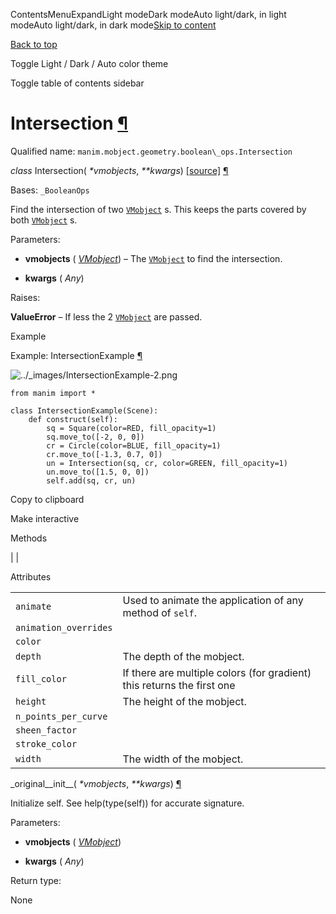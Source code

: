 ContentsMenuExpandLight modeDark modeAuto light/dark, in light modeAuto light/dark, in dark mode[Skip to content](https://docs.manim.community/en/stable/reference/manim.mobject.geometry.boolean_ops.Intersection.html#furo-main-content)

[Back to top](https://docs.manim.community/en/stable/reference/manim.mobject.geometry.boolean_ops.Intersection.html#)

Toggle Light / Dark / Auto color theme

Toggle table of contents sidebar

# Intersection [¶](https://docs.manim.community/en/stable/reference/manim.mobject.geometry.boolean_ops.Intersection.html\#intersection "Link to this heading")

Qualified name: `manim.mobject.geometry.boolean\_ops.Intersection`

_class_ Intersection( _\*vmobjects_, _\*\*kwargs_) [\[source\]](https://docs.manim.community/en/stable/_modules/manim/mobject/geometry/boolean_ops.html#Intersection) [¶](https://docs.manim.community/en/stable/reference/manim.mobject.geometry.boolean_ops.Intersection.html#manim.mobject.geometry.boolean_ops.Intersection "Link to this definition")

Bases: `_BooleanOps`

Find the intersection of two [`VMobject`](https://docs.manim.community/en/stable/reference/manim.mobject.types.vectorized_mobject.VMobject.html#manim.mobject.types.vectorized_mobject.VMobject "manim.mobject.types.vectorized_mobject.VMobject") s.
This keeps the parts covered by both [`VMobject`](https://docs.manim.community/en/stable/reference/manim.mobject.types.vectorized_mobject.VMobject.html#manim.mobject.types.vectorized_mobject.VMobject "manim.mobject.types.vectorized_mobject.VMobject") s.

Parameters:

- **vmobjects** ( [_VMobject_](https://docs.manim.community/en/stable/reference/manim.mobject.types.vectorized_mobject.VMobject.html#manim.mobject.types.vectorized_mobject.VMobject "manim.mobject.types.vectorized_mobject.VMobject")) – The [`VMobject`](https://docs.manim.community/en/stable/reference/manim.mobject.types.vectorized_mobject.VMobject.html#manim.mobject.types.vectorized_mobject.VMobject "manim.mobject.types.vectorized_mobject.VMobject") to find the intersection.

- **kwargs** ( _Any_)


Raises:

**ValueError** – If less the 2 [`VMobject`](https://docs.manim.community/en/stable/reference/manim.mobject.types.vectorized_mobject.VMobject.html#manim.mobject.types.vectorized_mobject.VMobject "manim.mobject.types.vectorized_mobject.VMobject") are passed.

Example

Example: IntersectionExample [¶](https://docs.manim.community/en/stable/reference/manim.mobject.geometry.boolean_ops.Intersection.html#intersectionexample)

![../_images/IntersectionExample-2.png](https://docs.manim.community/en/stable/_images/IntersectionExample-2.png)

```
from manim import *

class IntersectionExample(Scene):
    def construct(self):
        sq = Square(color=RED, fill_opacity=1)
        sq.move_to([-2, 0, 0])
        cr = Circle(color=BLUE, fill_opacity=1)
        cr.move_to([-1.3, 0.7, 0])
        un = Intersection(sq, cr, color=GREEN, fill_opacity=1)
        un.move_to([1.5, 0, 0])
        self.add(sq, cr, un)

```

Copy to clipboard

Make interactive

Methods

|
|

Attributes

|     |     |
| --- | --- |
| `animate` | Used to animate the application of any method of `self`. |
| `animation_overrides` |  |
| `color` |  |
| `depth` | The depth of the mobject. |
| `fill_color` | If there are multiple colors (for gradient) this returns the first one |
| `height` | The height of the mobject. |
| `n_points_per_curve` |  |
| `sheen_factor` |  |
| `stroke_color` |  |
| `width` | The width of the mobject. |

\_original\_\_init\_\_( _\*vmobjects_, _\*\*kwargs_) [¶](https://docs.manim.community/en/stable/reference/manim.mobject.geometry.boolean_ops.Intersection.html#manim.mobject.geometry.boolean_ops.Intersection._original__init__ "Link to this definition")

Initialize self. See help(type(self)) for accurate signature.

Parameters:

- **vmobjects** ( [_VMobject_](https://docs.manim.community/en/stable/reference/manim.mobject.types.vectorized_mobject.VMobject.html#manim.mobject.types.vectorized_mobject.VMobject "manim.mobject.types.vectorized_mobject.VMobject"))

- **kwargs** ( _Any_)


Return type:

None